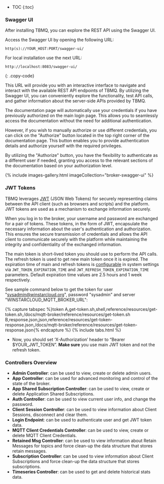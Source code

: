 
* TOC
{:toc}

### Swagger UI

After installing TBMQ, you can explore the REST API using the Swagger UI.

Access the Swagger UI by opening the following URL:

``` 
http(s)://YOUR_HOST:PORT/swagger-ui/
```

For local installation use the next URL:

```text
http://localhost:8083/swagger-ui/
```
{: .copy-code}

This URL will provide you with an interactive interface to navigate and interact with the available REST API endpoints of TBMQ.
By utilizing the Swagger UI, you can conveniently explore the functionality, test API calls, and gather information about the server-side APIs provided by TBMQ.

The documentation page will automatically use your credentials if you have previously authorized on the main login page.
This allows you to seamlessly access the documentation without the need for additional authentication.

However, if you wish to manually authorize or use different credentials, you can click on the "Authorize" button located in the top right corner of the documentation page. 
This button enables you to provide authentication details and authorize yourself with the required privileges.

By utilizing the "Authorize" button, you have the flexibility to authenticate as a different user if needed, granting you access to the relevant sections of the documentation based on your authorization level.

{% include images-gallery.html imageCollection="broker-swagger-ui" %}

### JWT Tokens

TBMQ leverages [JWT](https://jwt.io/) (JSON Web Tokens) for securely representing claims between the API client (such as browsers and scripts) and the platform. 
JWT tokens are used as a mechanism to exchange information securely.

When you log in to the broker, your username and password are exchanged for a pair of tokens. These tokens, in the form of JWT, 
encapsulate the necessary information about the user's authentication and authorization. 
This ensures the secure transmission of credentials and allows the API client to communicate securely with the platform while 
maintaining the integrity and confidentiality of the exchanged information.

The main token is short-lived token you should use to perform the API calls. The refresh token is used to get new main token once it is expired.
The expiration time of main and refresh tokens is [configurable](/docs/mqtt-broker/install/config/) in system settings
via `JWT_TOKEN_EXPIRATION_TIME` and `JWT_REFRESH_TOKEN_EXPIRATION_TIME` parameters. Default expiration time values are 2.5 hours and 1 week respectively.

See sample command below to get the token for user "sysadmin@winstarcloud.org", password "sysadmin" and server "WINSTARCLOUD_MQTT_BROKER_URL":

{% capture tabspec %}token
A,get-token.sh,shell,reference/resources/get-token.sh,/docs/mqtt-broker/reference/resources/get-token.sh
B,response.json,json,reference/resources/get-token-response.json,/docs/mqtt-broker/reference/resources/get-token-response.json{% endcapture %}
{% include tabs.html %}

- Now, you should set ‘X-Authorization’ header to “Bearer $YOUR_JWT_TOKEN”. **Make sure** you use main JWT token and not the refresh token.

### Controllers Overview

- **Admin Controller**: can be used to view, create or delete admin users.
- **App Controller**: can be used for advanced monitoring and control of the state of the broker.
- **App Shared Subscription Controller**: can be used to view, create or delete Application Shared Subscriptions.
- **Auth Controller**: can be used to view current user info, and change the password.
- **Client Session Controller**: can be used to view information about Client Sessions, disconnect and clear them.
- **Login Endpoint**: can be used to authenticate user and get JWT token data.
- **MQTT Client Credentials Controller**: can be used to view, create or delete MQTT Client Credentials.
- **Retained Msg Controller**: can be used to view information about Retain Messages for topics and force clean-up the data structure that stores retain messages.
- **Subscription Controller**: can be used to view information about Client Subscriptions and force clean-up the data structure that stores subscriptions.
- **Timeseries Controller**: can be used to get and delete historical stats data.

